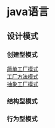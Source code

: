 # java语言
## 设计模式
### 创建型模式
[简单工厂模式](./简单工厂模式)<br>
[工厂方法模式](./工厂方法模式)<br>
[抽象工厂模式](./抽象工厂模式)<br>

### 结构型模式
### 行为型模式
